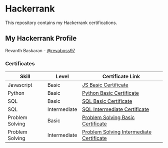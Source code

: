 # Hackerrank
This repository contains my Hackerrank certifications.

## My Hackerrank Profile

Revanth Baskaran - [@revaboss97](https://www.hackerrank.com/revaboss97)

### Certificates
Skill | Level | Certificate Link
--- | --- | ---
Javascript | Basic | [JS Basic Certificate](https://github.com/Revanth-Baskaran/Hackerrank/blob/main/Certficates/JavaScript%20(Basic).png)
Python | Basic | [Python Basic Certificate](https://github.com/Revanth-Baskaran/Hackerrank/blob/main/Certficates/Python%20(Basic).png)
SQL | Basic | [SQL Basic Certificate](https://github.com/Revanth-Baskaran/Hackerrank/blob/main/Certficates/SQL%20(Basic).png)
SQL | Intermediate | [SQL Intermediate Certificate](https://github.com/Revanth-Baskaran/Hackerrank/blob/main/Certficates/SQL%20(Intermediate).png)
Problem Solving | Basic | [Problem Solving Basic Certificate](https://github.com/Revanth-Baskaran/Hackerrank/blob/main/Certficates/Problem%20Solving%20(Basic).png)
Problem Solving | Intermediate | [Problem Solving Intermediate Certificate](https://github.com/Revanth-Baskaran/Hackerrank/blob/main/Certficates/Problem%20Solving%20(Intermediate).png)
